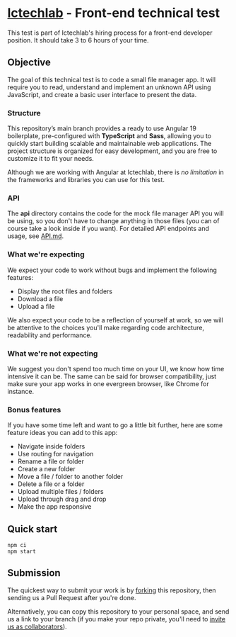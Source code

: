 # [Ictechlab]() - Front-end technical test

This test is part of Ictechlab's hiring process for a front-end developer position. It should take 3 to 6 hours of your time.

## Objective

The goal of this technical test is to code a small file manager app. It will require you to read, understand and implement an unknown API using JavaScript, and create a basic user interface to present the data.

### Structure

This repository’s main branch provides a ready to use Angular 19 boilerplate, pre-configured with **TypeScript** and **Sass**, allowing you to quickly start building scalable and maintainable web applications. The project structure is organized for easy development, and you are free to customize it to fit your needs.

Although we are working with Angular at Ictechlab, there is _no limitation_ in the frameworks and libraries you can use for this test.

### API

The **api** directory contains the code for the mock file manager API you will be using, so you don't have to change anything in those files (you can of course take a look inside if you want). For detailed API endpoints and usage, see [API.md](./API.md).

### What we're expecting

We expect your code to work without bugs and implement the following features:

- Display the root files and folders
- Download a file
- Upload a file

We also expect your code to be a reflection of yourself at work, so we will be attentive to the choices you'll make regarding code architecture, readability and performance.

### What we're not expecting

We suggest you don't spend too much time on your UI, we know how time intensive it can be. The same can be said for browser compatibility, just make sure your app works in one evergreen browser, like Chrome for instance.

### Bonus features

If you have some time left and want to go a little bit further, here are some feature ideas you can add to this app:

- Navigate inside folders
- Use routing for navigation
- Rename a file or folder
- Create a new folder
- Move a file / folder to another folder
- Delete a file or a folder
- Upload multiple files / folders
- Upload through drag and drop
- Make the app responsive

## Quick start

```
npm ci
npm start
```

## Submission

The quickest way to submit your work is by [forking](https://github.com/ictechlab/front-technical-test/fork) this repository, then sending us a Pull Request after you're done.

Alternatively, you can copy this repository to your personal space, and send us a link to your branch (if you make your repo private, you'll need to [invite us as collaborators](https://help.github.com/en/articles/inviting-collaborators-to-a-personal-repository)).
